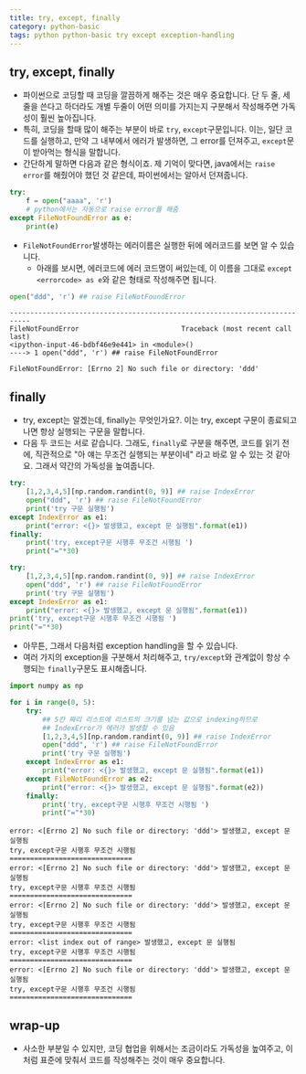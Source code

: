 ```yaml
---
title: try, except, finally
category: python-basic
tags: python python-basic try except exception-handling
---
```


## try, except, finally

- 파이썬으로 코딩할 때 코딩을 깔끔하게 해주는 것은 매우 중요합니다. 단 두 줄, 세 줄을 쓴다고 하더라도 개별 두줄이 어떤 의미를 가지는지 구분해서 작성해주면 가독성이 훨씬 높아집니다. 
- 특히, 코딩을 할때 많이 해주는 부분이 바로 `try`, `except`구문입니다. 이는, 일단 코드를 실행하고, 만약 그 내부에서 에러가 발생하면, 그 error를 던져주고, `except`문이 받아먹는 형식을 말합니다. 
- 간단하게 말하면 다음과 같은 형식이죠. 제 기억이 맞다면, java에서는 `raise error`를 해줬어야 했던 것 같은데, 파이썬에서는 알아서 던져줍니다. 

```python
try: 
    f = open("aaaa", 'r')
    # python에서는 자동으로 raise error를 해줌 
except FileNotFoundError as e:
    print(e)

```

- `FileNotFoundError`발생하는 에러이름은 실행한 뒤에 에러코드를 보면 알 수 있습니다. 
  - 아래를 보시면, 에러코드에 에러 코드명이 써있는데, 이 이름을 그대로 `except <errorcode> as e`와 같은 형태로 작성해주면 됩니다. 

```python
open("ddd", 'r') ## raise FileNotFoundError
```

```plaintext
---------------------------------------------------------------------------
FileNotFoundError                         Traceback (most recent call last)
<ipython-input-46-bdbf46e9e441> in <module>()
----> 1 open("ddd", 'r') ## raise FileNotFoundError

FileNotFoundError: [Errno 2] No such file or directory: 'ddd'
```

## finally

- try, except는 알겠는데, finally는 무엇인가요?. 이는 try, except 구문이 종료되고 나면 항상 실행되는 구문을 말합니다. 
- 다음 두 코드는 서로 같습니다. 그래도, `finally`로 구분을 해주면, 코드를 읽기 전에, 직관적으로 "아 얘는 무조건 실행되는 부분이네" 라고 바로 알 수 있는 것 같아요. 그래서 약간의 가독성을 높여줍니다. 

```python
try:
    [1,2,3,4,5][np.random.randint(0, 9)] ## raise IndexError
    open("ddd", 'r') ## raise FileNotFoundError
    print('try 구문 실행됨')
except IndexError as e1:
    print("error: <{}> 발생했고, except 문 실행됨".format(e1))
finally:
    print('try, except구문 시행후 무조건 시행됨 ')
    print("="*30)
```

```python
try:
    [1,2,3,4,5][np.random.randint(0, 9)] ## raise IndexError
    open("ddd", 'r') ## raise FileNotFoundError
    print('try 구문 실행됨')
except IndexError as e1:
    print("error: <{}> 발생했고, except 문 실행됨".format(e1))
print('try, except구문 시행후 무조건 시행됨 ')
print("="*30)
```

- 아무튼, 그래서 다음처럼 exception handling을 할 수 있습니다. 
- 여러 가지의 exception을 구분해서 처리해주고, `try/except`와 관계없이 항상 수행되는 `finally`구문도 표시해줍니다. 

```python
import numpy as np 

for i in range(0, 5):
    try:
        ## 5칸 짜리 리스트에 리스트의 크기를 넘는 값으로 indexing하므로 
        ## IndexError가 에러가 발생할 수 있음 
        [1,2,3,4,5][np.random.randint(0, 9)] ## raise IndexError
        open("ddd", 'r') ## raise FileNotFoundError
        print('try 구문 실행됨')
    except IndexError as e1:
        print("error: <{}> 발생했고, except 문 실행됨".format(e1))
    except FileNotFoundError as e2:
        print("error: <{}> 발생했고, except 문 실행됨".format(e2))
    finally:
        print('try, except구문 시행후 무조건 시행됨 ')
        print("="*30)
```

```plaintext
error: <[Errno 2] No such file or directory: 'ddd'> 발생했고, except 문 실행됨
try, except구문 시행후 무조건 시행됨 
==============================
error: <[Errno 2] No such file or directory: 'ddd'> 발생했고, except 문 실행됨
try, except구문 시행후 무조건 시행됨 
==============================
error: <[Errno 2] No such file or directory: 'ddd'> 발생했고, except 문 실행됨
try, except구문 시행후 무조건 시행됨 
==============================
error: <list index out of range> 발생했고, except 문 실행됨
try, except구문 시행후 무조건 시행됨 
==============================
error: <[Errno 2] No such file or directory: 'ddd'> 발생했고, except 문 실행됨
try, except구문 시행후 무조건 시행됨 
==============================
```

## wrap-up

- 사소한 부분일 수 있지만, 코딩 협업을 위해서는 조금이라도 가독성을 높여주고, 이처럼 표준에 맞춰서 코드를 작성해주는 것이 매우 중요합니다. 
